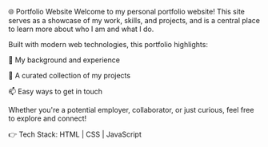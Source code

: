 🌐 Portfolio Website
Welcome to my personal portfolio website!
This site serves as a showcase of my work, skills, and projects, and is a central place to learn more about who I am and what I do.

Built with modern web technologies, this portfolio highlights:

🧠 My background and experience

💼 A curated collection of my projects

📫 Easy ways to get in touch

Whether you're a potential employer, collaborator, or just curious, feel free to explore and connect!

👉 Tech Stack: HTML | CSS | JavaScript

